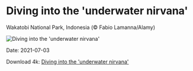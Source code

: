 # Diving into the 'underwater nirvana'

Wakatobi National Park, Indonesia (© Fabio Lamanna/Alamy)

![Diving into the 'underwater nirvana'](https://bing.com/th?id=OHR.WakatobiNP_EN-US4475854788_UHD.jpg&rf=LaDigue_UHD.jpg&pid=hp&w=1024&h=576)

Date: 2021-07-03

Download 4k: [Diving into the 'underwater nirvana'](https://bing.com/th?id=OHR.WakatobiNP_EN-US4475854788_UHD.jpg&rf=LaDigue_UHD.jpg&pid=hp&w=3840&h=2160)

